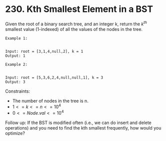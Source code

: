 # 230. Kth Smallest Element in a BST
     
Given the root of a binary search tree, and an integer k, return the $k^{th}$ smallest value 
(1-indexed) of all the values of the nodes in the tree.


```
Example 1:


Input: root = [3,1,4,null,2], k = 1
Output: 1
```
```
Example 2:


Input: root = [5,3,6,2,4,null,null,1], k = 3
Output: 3
```

Constraints:

- The number of nodes in the tree is n.
- $1 <= k <= n <= 10^4$
- $0 <= Node.val <= 10^4$


Follow up: If the BST is modified often (i.e., we can do insert and delete operations) and you need to find the kth smallest frequently, how would you optimize?
